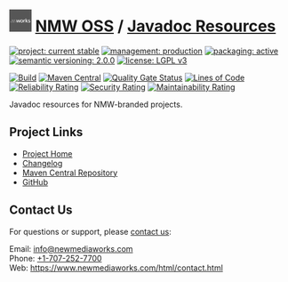# [<img src="nmw-logo.png" alt="NMW Logo" width="40" height="40">](https://github.com/newmediaworks) [NMW OSS](https://github.com/newmediaworks/nmw-oss) / [Javadoc Resources](https://github.com/newmediaworks/nmw-javadoc-resources)

[![project: current stable](https://oss.newmediaworks.com/ao-badges/project-current-stable.svg)](https://aoindustries.com/life-cycle#project-current-stable)
[![management: production](https://oss.newmediaworks.com/ao-badges/management-production.svg)](https://aoindustries.com/life-cycle#management-production)
[![packaging: active](https://oss.newmediaworks.com/ao-badges/packaging-active.svg)](https://aoindustries.com/life-cycle#packaging-active)  
[![semantic versioning: 2.0.0](https://oss.newmediaworks.com/ao-badges/semver-2.0.0.svg)](http://semver.org/spec/v2.0.0.html)
[![license: LGPL v3](https://oss.newmediaworks.com/ao-badges/license-lgpl-3.0.svg)](https://www.gnu.org/licenses/lgpl-3.0)

[![Build](https://github.com/newmediaworks/nmw-javadoc-resources/workflows/Build/badge.svg?branch=master)](https://github.com/newmediaworks/nmw-javadoc-resources/actions?query=workflow%3ABuild)
[![Maven Central](https://maven-badges.herokuapp.com/maven-central/com.newmediaworks/nmw-javadoc-resources/badge.svg)](https://maven-badges.herokuapp.com/maven-central/com.newmediaworks/nmw-javadoc-resources)
[![Quality Gate Status](https://sonarcloud.io/api/project_badges/measure?branch=master&project=com.newmediaworks%3Anmw-javadoc-resources&metric=alert_status)](https://sonarcloud.io/dashboard?branch=master&id=com.newmediaworks%3Anmw-javadoc-resources)
[![Lines of Code](https://sonarcloud.io/api/project_badges/measure?branch=master&project=com.newmediaworks%3Anmw-javadoc-resources&metric=ncloc)](https://sonarcloud.io/component_measures?branch=master&id=com.newmediaworks%3Anmw-javadoc-resources&metric=ncloc)  
[![Reliability Rating](https://sonarcloud.io/api/project_badges/measure?branch=master&project=com.newmediaworks%3Anmw-javadoc-resources&metric=reliability_rating)](https://sonarcloud.io/component_measures?branch=master&id=com.newmediaworks%3Anmw-javadoc-resources&metric=Reliability)
[![Security Rating](https://sonarcloud.io/api/project_badges/measure?branch=master&project=com.newmediaworks%3Anmw-javadoc-resources&metric=security_rating)](https://sonarcloud.io/component_measures?branch=master&id=com.newmediaworks%3Anmw-javadoc-resources&metric=Security)
[![Maintainability Rating](https://sonarcloud.io/api/project_badges/measure?branch=master&project=com.newmediaworks%3Anmw-javadoc-resources&metric=sqale_rating)](https://sonarcloud.io/component_measures?branch=master&id=com.newmediaworks%3Anmw-javadoc-resources&metric=Maintainability)

Javadoc resources for NMW-branded projects.

## Project Links
* [Project Home](https://oss.newmediaworks.com/javadoc-resources/)
* [Changelog](https://oss.newmediaworks.com/javadoc-resources/changelog)
* [Maven Central Repository](https://search.maven.org/artifact/com.newmediaworks/nmw-javadoc-resources)
* [GitHub](https://github.com/newmediaworks/nmw-javadoc-resources)

## Contact Us
For questions or support, please [contact us](https://www.newmediaworks.com/html/contact.html):

Email: [info@newmediaworks.com](mailto:info@newmediaworks.com)  
Phone: [+1-707-252-7700](tel:+1-707-252-7700)  
Web: https://www.newmediaworks.com/html/contact.html
